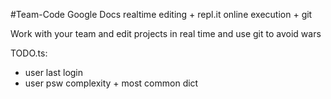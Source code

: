 #Team-Code
Google Docs realtime editing + repl.it online execution + git


Work with your team and edit projects in real time and use git to avoid wars




TODO.ts:
- user last login
- user psw complexity + most common dict